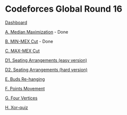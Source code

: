 # Codeforces Global Round 16

[Dashboard](https://codeforces.com/contest/1566)

[A. Median Maximization](https://codeforces.com/contest/1566/problem/A) - Done

[B. MIN-MEX Cut](https://codeforces.com/contest/1566/problem/B) - Done

[C. MAX-MEX Cut](https://codeforces.com/contest/1566/problem/C)

[D1. Seating Arrangements (easy version)](https://codeforces.com/contest/1566/problem/D1)

[D2. Seating Arrangements (hard version)](https://codeforces.com/contest/1566/problem/D2)

[E. Buds Re-hanging](https://codeforces.com/contest/1566/problem/E)

[F. Points Movement](https://codeforces.com/contest/1566/problem/F)

[G. Four Vertices](https://codeforces.com/contest/1566/problem/G)

[H. Xor-quiz](https://codeforces.com/contest/1566/problem/H)

